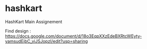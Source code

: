 # hashkart
HashKart Main Assignement

Find design : https://docs.google.com/document/d/18o3EqpXXzEdeBXRtcWEyty-yamsudEjbC_viJSJopzI/edit?usp=sharing
